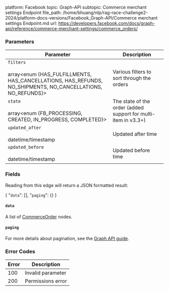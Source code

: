 platform: Facebook
topic: Graph-API
subtopic: Commerce merchant settings Endpoint
file_path: /home/bhuang/nlp/rag-race-challenge2-2024/platform-docs-versions/Facebook_Graph-API/Commerce merchant settings Endpoint.md
url: https://developers.facebook.com/docs/graph-api/reference/commerce-merchant-settings/commerce_orders/

### Parameters

| Parameter | Description |
| --- | --- |
| `filters`<br><br>array<enum {HAS\_FULFILLMENTS, HAS\_CANCELLATIONS, HAS\_REFUNDS, NO\_SHIPMENTS, NO\_CANCELLATIONS, NO\_REFUNDS}> | Various filters to sort through the orders |
| `state`<br><br>array<enum {FB\_PROCESSING, CREATED, IN\_PROGRESS, COMPLETED}> | The state of the order (added support for multi-item in v3.3+) |
| `updated_after`<br><br>datetime/timestamp | Updated after time |
| `updated_before`<br><br>datetime/timestamp | Updated before time |

### Fields

Reading from this edge will return a JSON formatted result:

{
    "`data`": \[\],
    "`paging`": {}
}

#### `data`

A list of [CommerceOrder](https://developers.facebook.com/docs/graph-api/reference/commerce-order/) nodes.

#### `paging`

For more details about pagination, see the [Graph API guide](https://developers.facebook.com/docs/graph-api/using-graph-api/#paging).

### Error Codes

| Error | Description |
| --- | --- |
| 100 | Invalid parameter |
| 200 | Permissions error |